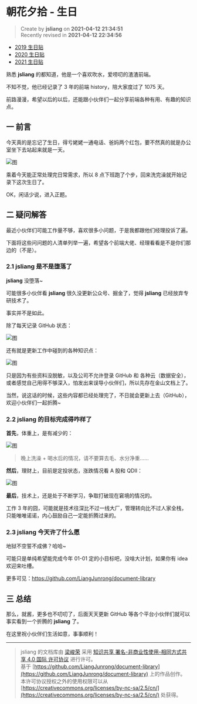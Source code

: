 朝花夕拾 - 生日
===

> Create by **jsliang** on **2021-04-12 21:34:51**  
> Recently revised in **2021-04-12 22:34:56**

* [2019 生日贴](https://github.com/LiangJunrong/document-library/blob/master/%E7%B3%BB%E5%88%97-%E4%B8%AA%E4%BA%BA%E7%94%9F%E6%B4%BB/%E5%A4%A7%E4%BA%8B%E8%AE%B0%E5%BD%95/2019/2019-04-05.md)
* [2020 生日贴](https://github.com/LiangJunrong/document-library/blob/master/%E7%B3%BB%E5%88%97-%E4%B8%AA%E4%BA%BA%E7%94%9F%E6%B4%BB/%E5%A4%A7%E4%BA%8B%E8%AE%B0%E5%BD%95/2020/2020-03-24.md)
* [2021 生日贴](https://github.com/LiangJunrong/document-library/blob/master/%E7%B3%BB%E5%88%97-%E4%B8%AA%E4%BA%BA%E7%94%9F%E6%B4%BB/%E5%A4%A7%E4%BA%8B%E8%AE%B0%E5%BD%95/2021/2021-04-12.md)

熟悉 **jsliang** 的都知道，他是一个喜欢吹水，爱唠叨的渣渣前端。

不知不觉，他已经记录了 3 年的前端 history，陪大家度过了 1075 天。

前路漫漫，希望以后的以后，还能跟小伙伴们一起分享前端各种有用、有趣的知识点。

## 一 前言

今天真的是忘记了生日，得亏姥姥一通电话、爸妈两个红包，要不然真的就是办公室坐下去站起来就是一天。

![图](./img/04-12-01.jpg)

乘着今天能正常处理完日常需求，所以 8 点下班跑了个步，回来洗完澡就开始记录下这次生日了。

OK，闲话少说，进入正题。

## 二 疑问解答

最近小伙伴们可能工作量不够，喜欢很多小问题，于是我都跟他们经理投诉了遍。

下面将这些问问题的人清单列举一遍，希望各个前端大佬、经理看看是不是你们那边的（不是）。

### 2.1 jsliang 是不是堕落了

**jsliang** 没堕落~

可能很多小伙伴看 **jsliang** 很久没更新公众号、掘金了，觉得 **jsliang** 已经放弃专研技术了。

事实并不是如此。

除了每天记录 GitHub 状态：

![图](./img/04-12-02.jpg)

还有就是更新工作中碰到的各种知识点：

![图](./img/04-12-03.jpg)

只是因为有些资料没脱敏，以及公司不允许登录 GitHub 和 各种云（数据安全），或者感觉自己用得不够深入，怕发出来误导小伙伴们，所以先存在金山文档上了。

当然，说这话的时候，这些内容都已经处理完了，不日就会更新上去（GitHub），欢迎小伙伴们一起折腾~

### 2.2 jsliang 的目标完成得咋样了

**首先**，体重上，是有减少的：

![图](./img/04-12-04.jpg)

> 晚上洗澡 + 喝水后的情况，请不要算去毛、水分净重……

**然后**，理财上，目前是定投状态，涨跌情况看 A 股和 QDII：

![图](./img/04-12-05.jpg)

**最后**，技术上，还是处于不断学习，争取打破现在窘境的情况的。

工作 3 年的囧，可能就是技术往深比不过一线大厂，管理转向比不过人家全栈，只能唯唯诺诺，内心鼓励自己一定能折腾过来的。

### 2.3 jsliang 今天许了什么愿

地狱不空誓不成佛？哈哈~

可能只是单纯希望能完成今年 01-01 定的小目标吧，没啥大计划，如果你有 idea 欢迎来吐槽。

更多可见：https://github.com/LiangJunrong/document-library

## 三 总结

那么，就酱，更多也不叨叨了，后面天天更新 GitHub 等各个平台小伙伴们就可以事实看到一个折腾的 **jsliang** 了。

在这里祝小伙伴们生活如意，事事顺利！

---

> jsliang 的文档库由 [梁峻荣](https://github.com/LiangJunrong) 采用 [知识共享 署名-非商业性使用-相同方式共享 4.0 国际 许可协议](http://creativecommons.org/licenses/by-nc-sa/4.0/) 进行许可。<br/>基于 [https://github.com/LiangJunrong/document-library](https://github.com/LiangJunrong/document-library) 上的作品创作。<br/>本许可协议授权之外的使用权限可以从 [https://creativecommons.org/licenses/by-nc-sa/2.5/cn/](https://creativecommons.org/licenses/by-nc-sa/2.5/cn/) 处获得。
